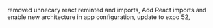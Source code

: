 removed unnecary react reminted and imports, Add React imports and enable new architecture in app configuration, update to expo 52, 
